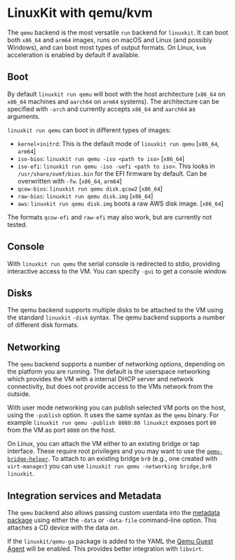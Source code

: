 # LinuxKit with qemu/kvm

The `qemu` backend is the most versatile `run` backend for
`linuxkit`. It can boot both `x86_64` and `arm64` images, runs on
macOS and Linux (and possibly Windows), and can boot most types of
output formats. On Linux, `kvm` acceleration is enabled by default if
available.


## Boot

By default `linuxkit run qemu` will boot with the host architecture
(`x86_64` on `x86_64` machines and `aarch64` on `arm64` systems). The
architecture can be specified with `-arch` and currently accepts
`x86_64` and `aarch64` as arguments.

`linuxkit run qemu` can boot in different types of images:

- `kernel+initrd`: This is the default mode of `linuxkit run qemu` [`x86_64`, `arm64`]
- `iso-bios`: `linuxkit run qemu -iso <path to iso>` [`x86_64`]
- `iso-efi`: `linuxkit run qemu -iso -uefi <path to iso>`. This looks in `/usr/share/ovmf/bios.bin` for the EFI firmware by default. Can be overwritten with `-fw`. [`x86_64`, `arm64`]
- `qcow-bios`: `linuxkit run qemu disk.qcow2` [`x86_64`]
- `raw-bios`:  `linuxkit run qemu disk.img` [`x86_64`]
- `aws`: `linuxkit run qemu disk.img` boots a raw AWS disk image. [`x86_64`]

The formats `qcow-efi` and `raw-efi` may also work, but are currently not tested.


## Console

With `linuxkit run qemu` the serial console is redirected to stdio,
providing interactive access to the VM. You can specify `-gui` to get
a console window.


## Disks

The qemu backend supports multiple disks to be attached to the VM
using the standard `linuxkit` `-disk` syntax. The qemu backend
supports a number of different disk formats.


## Networking

The `qemu` backend supports a number of networking options, depending
on the platform you are running. The default is the userspace
networking which provides the VM with a internal DHCP server and
network connectivity, but does not provide access to the VMs network
from the outside.

With user mode networking you can publish selected VM ports on the
host, using the `-publish` option. It uses the same syntax as the
`qemu` binary. For example `linuxkit run qemu -publish 8080:80
linuxkit` exposes port `80` from the VM as port `8080` on the host.

On Linux, you can attach the VM either to an existing bridge or tap
interface. These require root privileges and you may want to use the
[`qemu-bridge-helper`](http://wiki.qemu.org/Features/HelperNetworking). To
attach to an existing bridge `br0` (e.g., one created with
`virt-manager`) you can use `linuxkit run qemu -networking
bridge,br0 linuxkit`.


## Integration services and Metadata

The `qemu` backend also allows passing custom userdata into the
[metadata package](./metadata.md) using either the `-data` or
`-data-file` command-line option. This attaches a CD device with the
data on.

If the `linuxkit/qemu-ga` package is added to the YAML the [Qemu Guest
Agent](https://wiki.libvirt.org/page/Qemu_guest_agent) will be
enabled. This provides better integration with `libvirt`.
